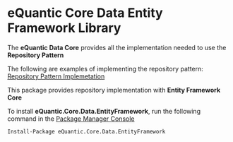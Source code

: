 # eQuantic Core Data Entity Framework Library

The **eQuantic Data Core** provides all the implementation needed to use the **Repository Pattern**

The following are examples of implementing the repository pattern:
[Repository Pattern Implemetation](Repository.md)

This package provides repository implementation with **Entity Framework Core**

To install **eQuantic.Core.Data.EntityFramework**, run the following command in the [Package Manager Console](https://docs.nuget.org/docs/start-here/using-the-package-manager-console)
```dos
Install-Package eQuantic.Core.Data.EntityFramework
```